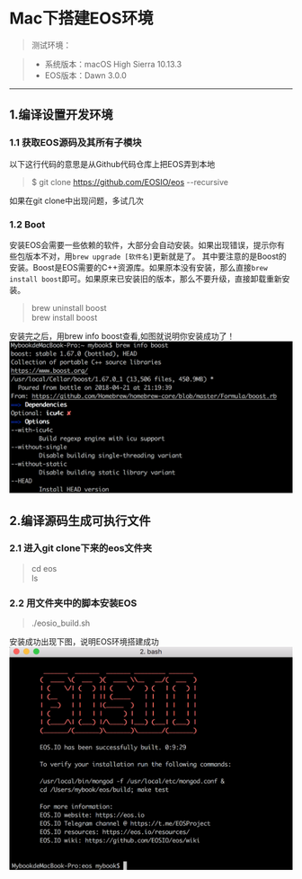 # Mac下搭建EOS环境


> 测试环境：

> * 系统版本：macOS High Sierra 10.13.3 
> * EOS版本：Dawn 3.0.0

---
## 1.编译设置开发环境
### 1.1 获取EOS源码及其所有子模块
以下这行代码的意思是从Github代码仓库上把EOS弄到本地
> $ git clone https://github.com/EOSIO/eos --recursive

如果在git clone中出现问题，多试几次

### 1.2 Boot
安装EOS会需要一些依赖的软件，大部分会自动安装。如果出现错误，提示你有些包版本不对，用`brew upgrade [软件名]`更新就是了。 
其中要注意的是Boost的安装。Boost是EOS需要的C++资源库。如果原本没有安装，那么直接`brew install boost`即可。如果原来已安装旧的版本，那么不要升级，直接卸载重新安装。
>brew uninstall boost <br/>
brew install boost

安装完之后，用brew info boost查看,如图就说明你安装成功了！
![](picture/boost.png)

## 2.编译源码生成可执行文件
### 2.1 进入git clone下来的eos文件夹
> cd eos <br/>
ls
### 2.2 用文件夹中的脚本安装EOS
> ./eosio_build.sh

安装成功出现下图，说明EOS环境搭建成功
![](picture/eos.png)

